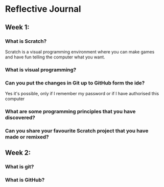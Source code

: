 # Reflective Journal

## Week 1:

### What is Scratch?

Scratch is a visual programming environment where you can make games and have fun telling the computer what you want.

### What is visual programming?

### Can you put the changes in Git up to GitHub form the ide?

Yes it's possible, only if I remember my password or if I have authorised this computer

### What are some programming principles that you have discovered?

### Can you share your favourite Scratch project that you have made or remixed?

## Week 2:

### What is git?

### What is GitHub?
